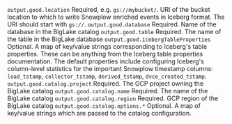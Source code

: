 <tr>
    <td><code>output.good.location</code></td>
    <td>Required, e.g. <code>gs://mybucket/</code>.  URI of the bucket location to which to write Snowplow enriched events in Iceberg format.  The URI should start with <code>gs://</code>.</td>
</tr>
<tr>
    <td><code>output.good.database</code></td>
    <td>Required. Name of the database in the BigLake catalog</td>
</tr>
<tr>
    <td><code>output.good.table</code></td>
    <td>Required. The name of the table in the BigLake database</td>
</tr>
<tr>
    <td><code>output.good.icebergTableProperties</code></td>
    <td>
    Optional. A map of key/value strings corresponding to Iceberg's table properties.
    These can be anything <Link to="https://iceberg.apache.org/docs/latest/configuration/">from the Iceberg table properties documentation</Link>.
    The default properties include configuring Iceberg's column-level statistics for the important Snowplow timestamp columns: <code>load_tstamp</code>, <code>collector_tstamp</code>, <code>derived_tstamp</code>, <code>dvce_created_tstamp</code>.
    </td>
</tr>
<tr>
    <td><code>output.good.catalog.project</code></td>
    <td>Required. The GCP project owning the BigLake catalog</td>
</tr>
<tr>
    <td><code>output.good.catalog.name</code></td>
    <td>Required. The name of the BigLake catalog</td>
</tr>
<tr>
    <td><code>output.good.catalog.region</code></td>
    <td>Required. GCP region of the BigLake catalog</td>
</tr>
<tr>
    <td><code>output.good.catalog.options.*</code></td>
    <td>Optional. A map of key/value strings which are passed to the catalog configuration.</td>
</tr>
